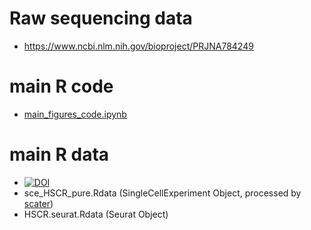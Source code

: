 # Raw sequencing data
- https://www.ncbi.nlm.nih.gov/bioproject/PRJNA784249

# main R code
- [main_figures_code.ipynb](https://github.com/ellylab/HSCR-scRNAseq-paper/blob/main/main_figures_code.ipynb)

# main R data
- [![DOI](https://zenodo.org/badge/DOI/10.5281/zenodo.7521931.svg)](https://doi.org/10.5281/zenodo.7521931)
- sce_HSCR_pure.Rdata (SingleCellExperiment Object, processed by [scater](https://bioconductor.org/packages/release/bioc/html/scater.html))
- HSCR.seurat.Rdata (Seurat Object)
